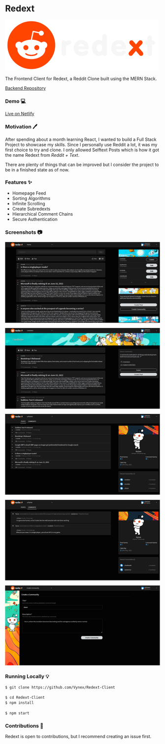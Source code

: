 # Redext

![Logo](/assets/Logo.png?raw=true)


The Frontend Client for Redext, a Reddit Clone built using the MERN Stack.

[Backend Repository](https://github.com/Vynex/Redext-Server "Backend Repository")

### Demo 💻

[Live on Netlify](https://redext.netlify.app "Live on Netlify")


### Motivation 🖊

After spending about a month learning React, I wanted to build a Full Stack Project to showcase my skills. Since I personally use Reddit a lot, it was my first choice to try and clone. I only allowed Selftext Posts which is how it got the name Redext from *Reddit + Text*.

There are plenty of things that can be improved but I consider the project to be in a finished state as of now.


### Features ✨

- Homepage Feed
- Sorting Algorithms
- Infinite Scrolling
- Create Subredexts
- Hierarchical Comment Chains
- Secure Authentication


### Screenshots 📷

![Homepage](/assets/screenshots/Homepage.png?raw=true)

![Subredext](/assets/screenshots/Subredext.png?raw=true)

![Profile1](/assets/screenshots/Profile-Posts.png?raw=true)

![Profile2](/assets/screenshots/Profile-Comments.png?raw=true)

![Submit Subredext](/assets/screenshots/Submit-Subredext.png?raw=true)


### Running Locally 💡

```bash
$ git clone https://github.com/Vynex/Redext-Client

$ cd Redext-Client
$ npm install

$ npm start
```


### Contributions 👷

Redext is open to contributions, but I recommend creating an issue first.
